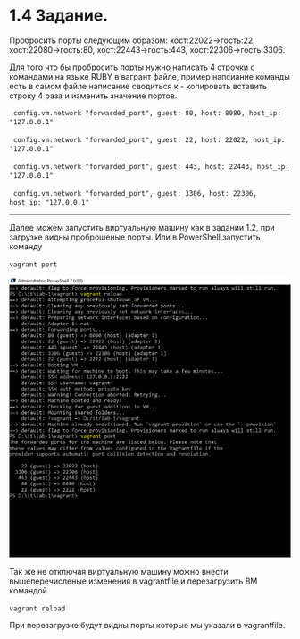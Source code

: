 # 1.4 Задание. 
Пробросить порты следующим образом: хост:22022->гость:22, хост:22080->гость:80, хост:22443->гость:443, хост:22306->гость:3306. 
	
Для того что бы пробросить порты нужно написать 4 строчки с командами на языке RUBY в вагрант файле, пример напсиание команды есть в самом файле написание сводиться к - копировать вставить строку 4 раза и изменить значение портов. 

```
 config.vm.network "forwarded_port", guest: 80, host: 8080, host_ip: "127.0.0.1"

 config.vm.network "forwarded_port", guest: 22, host: 22022, host_ip: "127.0.0.1"

 config.vm.network "forwarded_port", guest: 443, host: 22443, host_ip: "127.0.0.1"

 config.vm.network "forwarded_port", guest: 3306, host: 22306, host_ip: "127.0.0.1"

```

---

Далее можем запустить виртуальную машину как в задании 1.2, при загрузке видны проброшеные порты.
Или в PowerShell запустить команду 

` vagrant port `

![alt text](https://github.com/andy-ml/dev_ops/blob/main/lab-1.4/1.4-img.png)


Так же не отключая виртуальную машину можно внести вышеперечисленые изменения в vagrantfile и перезагрузить ВМ командой

` vagrant reload `

При перезагрузке будут видны порты которые мы указали в vagrantfile. 



